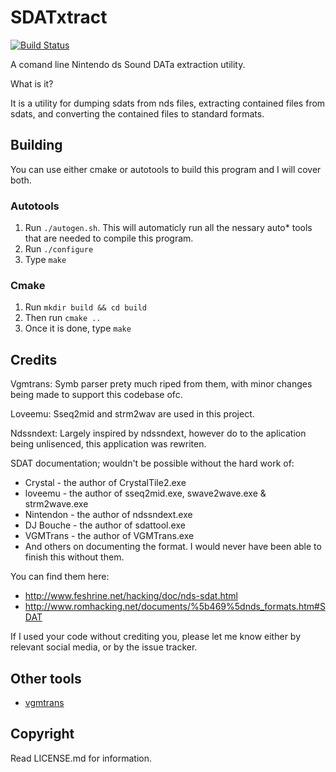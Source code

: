 # SDATxtract
[![Build Status](https://travis-ci.com/Oreo639/sdatxtract.svg?branch=master)](https://travis-ci.com/Oreo639/sdatxtract)

A comand line Nintendo ds Sound DATa extraction utility.

What is it?

It is a utility for dumping sdats from nds files, extracting contained files from sdats, and converting the contained files to standard formats.

## Building
You can use either cmake or autotools to build this program and I will cover both.
### Autotools
1. Run `./autogen.sh`. This will automaticly run all the nessary auto* tools that are needed to compile this program.
2. Run `./configure`
3. Type `make`
### Cmake
1. Run `mkdir build && cd build`
2. Then run `cmake ..`
3. Once it is done, type `make`

## Credits
Vgmtrans: Symb parser prety much riped from them, with minor changes being made to support this codebase ofc.

Loveemu: Sseq2mid and strm2wav are used in this project.

Ndssndext: Largely inspired by ndssndext, however do to the aplication being unlisenced, this application was rewriten.

SDAT documentation; wouldn't be possible without the hard work of:
+ Crystal - the author of CrystalTile2.exe 
+ loveemu - the author of sseq2mid.exe, swave2wave.exe & strm2wave.exe
+ Nintendon - the author of ndssndext.exe
+ DJ Bouche - the author of sdattool.exe
+ VGMTrans - the author of VGMTrans.exe
+ And others on documenting the format. I would never have been able to finish this without them.

You can find them here:
+ http://www.feshrine.net/hacking/doc/nds-sdat.html
+ http://www.romhacking.net/documents/%5b469%5dnds_formats.htm#SDAT

If I used your code without crediting you, please let me know either by relevant social media, or by the issue tracker.

## Other tools
+ [vgmtrans](https://github.com/vgmtrans/vgmtrans)

## Copyright
Read LICENSE.md for information.
